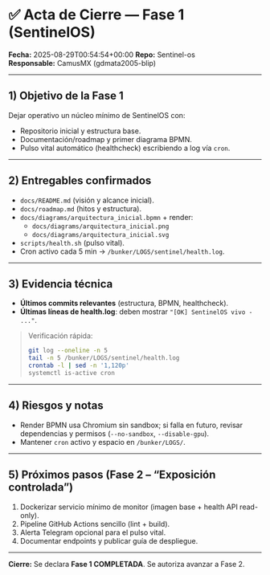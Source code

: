 # ✅ Acta de Cierre — Fase 1 (SentinelOS)

**Fecha:** 2025-08-29T00:54:54+00:00
**Repo:** Sentinel-os  
**Responsable:** CamusMX (gdmata2005-blip)

---

## 1) Objetivo de la Fase 1
Dejar operativo un núcleo mínimo de SentinelOS con:
- Repositorio inicial y estructura base.
- Documentación/roadmap y primer diagrama BPMN.
- Pulso vital automático (healthcheck) escribiendo a log vía `cron`.

---

## 2) Entregables confirmados
- `docs/README.md` (visión y alcance inicial).
- `docs/roadmap.md` (hitos y estructura).
- `docs/diagrams/arquitectura_inicial.bpmn` + render:
  - `docs/diagrams/arquitectura_inicial.png`
  - `docs/diagrams/arquitectura_inicial.svg`
- `scripts/health.sh` (pulso vital).
- Cron activo cada 5 min → `/bunker/LOGS/sentinel/health.log`.

---

## 3) Evidencia técnica
- **Últimos commits relevantes** (estructura, BPMN, healthcheck).
- **Últimas líneas de health.log**: deben mostrar `"[OK] SentinelOS vivo - ..."`.

> Verificación rápida:
> ```bash
> git log --oneline -n 5
> tail -n 5 /bunker/LOGS/sentinel/health.log
> crontab -l | sed -n '1,120p'
> systemctl is-active cron
> ```

---

## 4) Riesgos y notas
- Render BPMN usa Chromium sin sandbox; si falla en futuro, revisar dependencias y permisos (`--no-sandbox`, `--disable-gpu`).
- Mantener `cron` activo y espacio en `/bunker/LOGS/`.

---

## 5) Próximos pasos (Fase 2 – “Exposición controlada”)
1. Dockerizar servicio mínimo de monitor (imagen base + health API read-only).
2. Pipeline GitHub Actions sencillo (lint + build).
3. Alerta Telegram opcional para el pulso vital.
4. Documentar endpoints y publicar guía de despliegue.

---

**Cierre:** Se declara **Fase 1 COMPLETADA**. Se autoriza avanzar a Fase 2.
